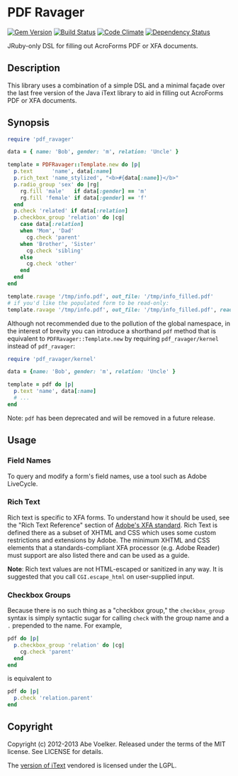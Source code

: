 PDF Ravager
===========
[![Gem Version](https://badge.fury.io/rb/pdf_ravager.png)][gem]
[![Build Status](https://secure.travis-ci.org/abevoelker/pdf_ravager.png)][travis]
[![Code Climate](https://codeclimate.com/github/abevoelker/pdf_ravager.png)][codeclimate]
[![Dependency Status](https://gemnasium.com/abevoelker/pdf_ravager.svg)][gemnasium]

[gem]: https://rubygems.org/gems/pdf_ravager
[travis]: http://travis-ci.org/abevoelker/pdf_ravager
[codeclimate]: https://codeclimate.com/github/abevoelker/pdf_ravager
[gemnasium]: https://gemnasium.com/abevoelker/pdf_ravager

JRuby-only DSL for filling out AcroForms PDF or XFA documents.

Description
-----------

This library uses a combination of a simple DSL and a minimal façade over the
last free version of the Java iText library to aid in filling out AcroForms PDF
or XFA documents.

Synopsis
--------

```ruby
require 'pdf_ravager'

data = { name: 'Bob', gender: 'm', relation: 'Uncle' }

template = PDFRavager::Template.new do |p|
  p.text      'name', data[:name]
  p.rich_text 'name_stylized', "<b>#{data[:name]}</b>"
  p.radio_group 'sex' do |rg|
    rg.fill 'male'   if data[:gender] == 'm'
    rg.fill 'female' if data[:gender] == 'f'
  end
  p.check 'related' if data[:relation]
  p.checkbox_group 'relation' do |cg|
    case data[:relation]
    when 'Mom', 'Dad'
      cg.check 'parent'
    when 'Brother', 'Sister'
      cg.check 'sibling'
    else
      cg.check 'other'
    end
  end
end

template.ravage '/tmp/info.pdf', out_file: '/tmp/info_filled.pdf'
# if you'd like the populated form to be read-only:
template.ravage '/tmp/info.pdf', out_file: '/tmp/info_filled.pdf', read_only: true
```

Although not recommended due to the pollution of the global namespace, in the
interest of brevity you can introduce a shorthand `pdf` method that is
equivalent to `PDFRavager::Template.new` by requiring `pdf_ravager/kernel`
instead of `pdf_ravager`:

```ruby
require 'pdf_ravager/kernel'

data = {name: 'Bob', gender: 'm', relation: 'Uncle' }

template = pdf do |p|
  p.text 'name', data[:name]
  # ...
end
```

Note: `pdf` has been deprecated and will be removed in a future release.

Usage
-----

### Field Names
To query and modify a form's field names, use a tool such as Adobe
LiveCycle.

### Rich Text
Rich text is specific to XFA forms. To understand how it should be used,
see the "Rich Text Reference" section of [Adobe's XFA standard][1].
Rich Text is defined there as a subset of
XHTML and CSS which uses some custom restrictions and extensions by
Adobe. The minimum XHTML and CSS elements that a standards-compliant
XFA processor (e.g. Adobe Reader) must support are also listed there
and can be used as a guide.

**Note**: Rich text values are not HTML-escaped or sanitized in any
way. It is suggested that you call `CGI.escape_html` on user-supplied
input.

### Checkbox Groups
Because there is no such thing as a "checkbox group," the
`checkbox_group` syntax is simply syntactic sugar for calling
`check` with the group name and a `.` prepended to the name. For
example,

```ruby
pdf do |p|
  p.checkbox_group 'relation' do |cg|
    cg.check 'parent'
  end
end
```

is equivalent to

```ruby
pdf do |p|
  p.check 'relation.parent'
end
```

Copyright
---------

Copyright (c) 2012-2013 Abe Voelker. Released under the terms of the
MIT license. See LICENSE for details.

The [version of iText][2] vendored is licensed under the LGPL.

[1]: http://partners.adobe.com/public/developer/xml/index_arch.html
[2]: http://itext.svn.sourceforge.net/viewvc/itext/tags/iText_4_2_0/